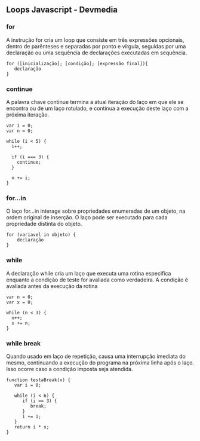 ## Loops Javascript - Devmedia

### for
A instrução for cria um loop que consiste em três expressões opcionais, dentro de parênteses e separadas por ponto e vírgula, seguidas por uma declaração ou uma sequência de declarações executadas em sequência.
```
for ([inicialização]; [condição]; [expressão final]){
   declaração
}
```

### continue
A palavra chave continue termina a atual iteração do laço em que ele se encontra ou de um laço rotulado, e continua a execução deste laço com a próxima iteração.
```
var i = 0;
var n = 0;

while (i < 5) {
  i++;

  if (i === 3) {
    continue;
  }

  n += i;
}
```

### for...in
O laço for...in  interage sobre propriedades enumeradas de um objeto, na ordem original de inserção.  O laço pode ser executado para cada propriedade distinta do objeto.
```
for (variavel in objeto) {
    declaração
}
```

### while
A declaração while cria um laço que executa uma rotina especifica enquanto a condição de teste for avaliada como verdadeira. A condição é avaliada antes da execução da rotina
```
var n = 0;
var x = 0;

while (n < 3) {
  n++;
  x += n;
}
``` 

### while break
Quando usado em laço de repetição, causa uma interrupção imediata do mesmo, continuando a execução do programa na próxima linha após o laço. Isso ocorre caso a condição imposta seja atendida.
```
function testaBreak(x) {
   var i = 0;

   while (i < 6) {
      if (i == 3) {
         break;
      }
      i += 1;
   }
   return i * x;
}
```